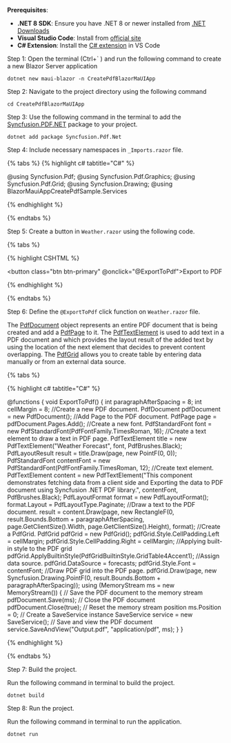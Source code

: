 **Prerequisites**:

* **.NET 8 SDK**: Ensure you have .NET 8 or newer installed from [.NET Downloads](https://dotnet.microsoft.com/en-us/download)
* **Visual Studio Code**: Install from [official site](https://code.visualstudio.com/download)
* **C# Extension**: Install the [C# extension](https://marketplace.visualstudio.com/items?itemName=ms-dotnettools.csharp) in VS Code

Step 1: Open the terminal (Ctrl+` ) and run the following command to create a new Blazor Server application

```
dotnet new maui-blazor -n CreatePdfBlazorMaUIApp
```

Step 2: Navigate to the project directory using the following command

```
cd CreatePdfBlazorMaUIApp
```
Step 3: Use the following command in the terminal to add the [Syncfusion.PDF.NET](https://www.nuget.org/packages/Syncfusion.pdf.Net) package to your project.

```
dotnet add package Syncfusion.Pdf.Net
```
Step 4: Include necessary namespaces in `_Imports.razor` file.

{% tabs %}
{% highlight c# tabtitle="C#" %}

@using Syncfusion.Pdf;
@using Syncfusion.Pdf.Graphics;
@using Syncfusion.Pdf.Grid;
@using Syncfusion.Drawing;
@using BlazorMauiAppCreatePdfSample.Services

{% endhighlight %}

{% endtabs %}

Step 5: Create a button in ``Weather.razor`` using the following code.

{% tabs %}

{% highlight CSHTML %}

<button class="btn btn-primary" @onclick="@ExportToPdf">Export to PDF</button>

{% endhighlight %}

{% endtabs %}

Step 6: Define the `@ExportToPdf` click function on `Weather.razor` file.

The [PdfDocument](https://help.syncfusion.com/cr/file-formats/Syncfusion.Pdf.PdfDocument.html) object represents an entire PDF document that is being created and add a [PdfPage](https://help.syncfusion.com/cr/file-formats/Syncfusion.Pdf.PdfPage.html) to it. The [PdfTextElement](https://help.syncfusion.com/cr/file-formats/Syncfusion.Pdf.Graphics.PdfTextElement.html) is used to add text in a PDF document and which provides the layout result of the added text by using the location of the next element that decides to prevent content overlapping. The [PdfGrid](https://help.syncfusion.com/cr/file-formats/Syncfusion.Pdf.Grid.PdfGrid.html) allows you to create table by entering data manually or from an external data source.

{% tabs %}

{% highlight c# tabtitle="C#" %}

@functions {
    void ExportToPdf()
    {
        int paragraphAfterSpacing = 8;
        int cellMargin = 8;
        //Create a new PDF document.
        PdfDocument pdfDocument = new PdfDocument();
        //Add Page to the PDF document.
        PdfPage page = pdfDocument.Pages.Add();
        //Create a new font.
        PdfStandardFont font = new PdfStandardFont(PdfFontFamily.TimesRoman, 16);
        //Create a text element to draw a text in PDF page.
        PdfTextElement title = new PdfTextElement("Weather Forecast", font, PdfBrushes.Black);
        PdfLayoutResult result = title.Draw(page, new PointF(0, 0));
        PdfStandardFont contentFont = new PdfStandardFont(PdfFontFamily.TimesRoman, 12);
        //Create text element.
        PdfTextElement content = new PdfTextElement("This component demonstrates fetching data from a client side and Exporting the data to PDF document using Syncfusion .NET PDF library.", contentFont, PdfBrushes.Black);
        PdfLayoutFormat format = new PdfLayoutFormat();
        format.Layout = PdfLayoutType.Paginate;
        //Draw a text to the PDF document.
        result = content.Draw(page, new RectangleF(0, result.Bounds.Bottom + paragraphAfterSpacing, page.GetClientSize().Width, page.GetClientSize().Height), format);
        //Create a PdfGrid.
        PdfGrid pdfGrid = new PdfGrid();
        pdfGrid.Style.CellPadding.Left = cellMargin;
        pdfGrid.Style.CellPadding.Right = cellMargin;
        //Applying built-in style to the PDF grid
        pdfGrid.ApplyBuiltinStyle(PdfGridBuiltinStyle.GridTable4Accent1);
        //Assign data source.
        pdfGrid.DataSource = forecasts;
        pdfGrid.Style.Font = contentFont;
        //Draw PDF grid into the PDF page.
        pdfGrid.Draw(page, new Syncfusion.Drawing.PointF(0, result.Bounds.Bottom + paragraphAfterSpacing));
        using (MemoryStream ms = new MemoryStream())
        {
            // Save the PDF document to the memory stream
            pdfDocument.Save(ms);
            // Close the PDF document
            pdfDocument.Close(true);
            // Reset the memory stream position
            ms.Position = 0;
            // Create a SaveService instance
            SaveService service = new SaveService();
            // Save and view the PDF document
            service.SaveAndView("Output.pdf", "application/pdf", ms);
        }
    }

{% endhighlight %}

{% endtabs %}

Step 7: Build the project.

Run the following command in terminal to build the project.

```
dotnet build
```

Step 8: Run the project.

Run the following command in terminal to run the application.

```
dotnet run
```
